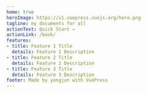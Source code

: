 ```yaml
---
home: true
heroImage: https://v1.vuepress.vuejs.org/hero.png
tagline: my documents for all
actionText: Quick Start →
actionLink: /book/
features:
- title: Feature 1 Title
  details: Feature 1 Description
- title: Feature 2 Title
  details: Feature 2 Description
- title: Feature 3 Title
  details: Feature 3 Description
footer: Made by yongjun with VuePress
---
```

